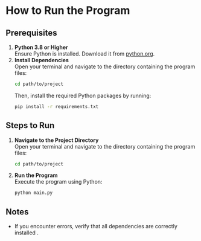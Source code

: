 # How to Run the Program

## Prerequisites

1. **Python 3.8 or Higher**  
   Ensure Python is installed. Download it from [python.org](https://www.python.org/).
2. **Install Dependencies**  
   Open your terminal and navigate to the directory containing the program files:  
   ```bash
   cd path/to/project
   ```
   Then, install the required Python packages by running:  
   ```bash
   pip install -r requirements.txt
   ```

## Steps to Run

1. **Navigate to the Project Directory**  
   Open your terminal and navigate to the directory containing the program files:  
   ```bash
   cd path/to/project
   ```

2. **Run the Program**  
   Execute the program using Python:  
   ```bash
   python main.py
   ```

## Notes

- If you encounter errors, verify that all dependencies are correctly installed .
